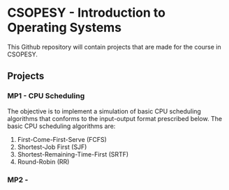# CSOPESY - Introduction to Operating Systems
This Github repository will contain projects that are made for the course in CSOPESY.
## Projects
### MP1 - CPU Scheduling
The objective is to implement a simulation of basic CPU scheduling algorithms that conforms to the input-output format prescribed below. The basic CPU scheduling algorithms are:
1. First-Come-First-Serve (FCFS)
2. Shortest-Job First (SJF)
3. Shortest-Remaining-Time-First (SRTF)
4. Round-Robin (RR)
### MP2 - 

